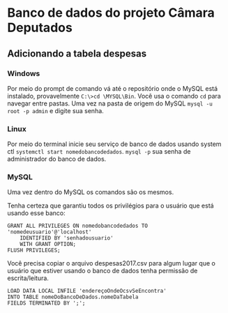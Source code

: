 # Banco de dados do projeto Câmara Deputados

## Adicionando a tabela despesas

### Windows

Por meio do prompt de comando vá até o repositório onde o MySQL está instalado, provavelmente `C:\>cd \MYSQL\Bin`. Você usa o comando `cd` para navegar entre pastas.
Uma vez na pasta de origem do MySQL `mysql -u root -p admin` e digite sua senha.

### Linux

Por meio do terminal inicie seu serviço de banco de dados usando system ctl `systemctl start nomedobancodedados`.
`mysql -p` sua senha de administrador do banco de dados.

### MySQL

Uma vez dentro do MySQL os comandos são os mesmos.

Tenha certeza que garantiu todos os privilégios para o usuário que está usando esse banco:

```
GRANT ALL PRIVILEGES ON nomedobancodedados TO 'nomedeusuario'@'localhost' 
    IDENTIFIED BY 'senhadousuario' 
    WITH GRANT OPTION;
FLUSH PRIVILEGES;
```

Você precisa copiar o arquivo despesas2017.csv para algum lugar que o usuário que estiver usando o banco de dados tenha permissão de escrita/leitura.

```
LOAD DATA LOCAL INFILE 'endereçoOndeOcsvSeEncontra'
INTO TABLE nomeDoBancoDeDados.nomeDaTabela
FIELDS TERMINATED BY ';';
```